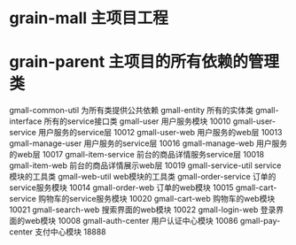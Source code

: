 # grain-mall    主项目工程
# grain-parent    主项目的所有依赖的管理类

gmall-common-util 为所有类提供公共依赖
gmall-entity 所有的实体类
gmall-interface 所有的service接口类
gmall-user 用户服务模块 10010
gmall-user-service 用户服务的service层 10012
gmall-user-web 用户服务的web层 10013
gmall-manage-user 用户服务的service层 10016
gmall-manage-web 用户服务的web层 10017
gmall-item-service 前台的商品详情服务service层 10018
gmall-item-web 前台的商品详情展示web层 10019
gmall-service-util service模块的工具类
gmall-web-util web模块的工具类
gmall-order-service 订单的service服务模块 10014
gmall-order-web 订单的web模块 10015
gmall-cart-service 购物车的service服务模块 10020
gmall-cart-web 购物车的web模块 10021
gmall-search-web 搜索界面的web模块 10022
gmall-login-web 登录界面的web模块 10008
gmall-auth-center 用户认证中心模块 10086
gmall-pay-center 支付中心模块 18888